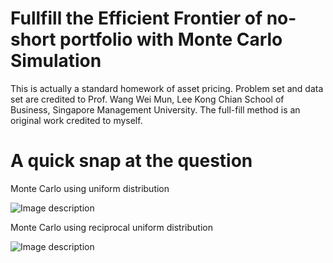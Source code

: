 # Fullfill the Efficient Frontier of no-short portfolio with Monte Carlo Simulation 

This is actually a standard homework of asset pricing. Problem set and data set are credited to Prof. Wang Wei Mun, Lee Kong Chian School of Business, Singapore Management University. The full-fill method is an original work credited to myself.

# A quick snap at the question

Monte Carlo using uniform distribution

![Image description](https://github.com/OrangeXia2013/no-short-efficient-frontier/blob/master/output_45_1.png)

Monte Carlo using reciprocal uniform distribution

![Image description](https://github.com/OrangeXia2013/no-short-efficient-frontier/blob/master/output_46_1.png)
